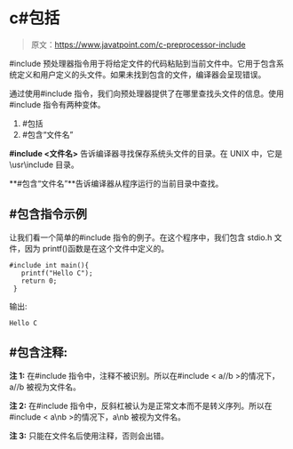 # c#包括

> 原文：<https://www.javatpoint.com/c-preprocessor-include>

#include 预处理器指令用于将给定文件的代码粘贴到当前文件中。它用于包含系统定义和用户定义的头文件。如果未找到包含的文件，编译器会呈现错误。

通过使用#include 指令，我们向预处理器提供了在哪里查找头文件的信息。使用#include 指令有两种变体。

1.  #包括<filename></filename>
2.  #包含“文件名”

**#include <文件名>** 告诉编译器寻找保存系统头文件的目录。在 UNIX 中，它是\usr\include 目录。

**#包含“文件名”**告诉编译器从程序运行的当前目录中查找。

## #包含指令示例

让我们看一个简单的#include 指令的例子。在这个程序中，我们包含 stdio.h 文件，因为 printf()函数是在这个文件中定义的。

```
#include int main(){  
   printf("Hello C");    
   return 0;
 } 
```

输出:

```
Hello C

```

## #包含注释:

**注 1:** 在#include 指令中，注释不被识别。所以在#include < a//b >的情况下，a//b 被视为文件名。

**注 2:** 在#include 指令中，反斜杠被认为是正常文本而不是转义序列。所以在#include < a\nb >的情况下，a\nb 被视为文件名。

**注 3:** 只能在文件名后使用注释，否则会出错。
